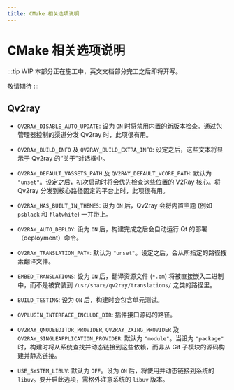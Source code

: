 ```yaml
---
title: CMake 相关选项说明
---
```


# CMake 相关选项说明

:::tip WIP
本部分正在施工中，英文文档部分完工之后即将开写。

敬请期待
:::

## Qv2ray

- `QV2RAY_DISABLE_AUTO_UPDATE`: 设为 `ON` 时将禁用内置的新版本检查。通过包管理器控制的渠道分发 Qv2ray 时，此项很有用。
- `QV2RAY_BUILD_INFO` 及 `QV2RAY_BUILD_EXTRA_INFO`: 设定之后，这些文本将显示于 Qv2ray 的“关于”对话框中。
- `QV2RAY_DEFAULT_VASSETS_PATH` 及 `QV2RAY_DEFAULT_VCORE_PATH`: 默认为 `"unset"`。设定之后，初次启动时将会优先检查这些位置的 V2Ray 核心。将 Qv2ray 分发到核心路径固定的平台上时，此项很有用。
- `QV2RAY_HAS_BUILT_IN_THEMES`: 设为 `ON` 后，Qv2ray 会将内置主题 (例如 `psblack` 和 `flatwhite`) 一并带上。
- `QV2RAY_AUTO_DEPLOY`: 设为 `ON` 后，构建完成之后会自动运行 Qt 的部署（deployment）命令。
- `QV2RAY_TRANSLATION_PATH`: 默认为 `"unset"`。设定之后，会从所指定的路径搜索翻译文件。

- `EMBED_TRANSLATIONS`: 设为 `ON` 后，翻译资源文件 (`*.qm`) 将被直接嵌入二进制中，而不是被安装到 `/usr/share/qv2ray/translations/` 之类的路径里。
- `BUILD_TESTING`: 设为 `ON` 后，构建时会包含单元测试。

- `QVPLUGIN_INTERFACE_INCLUDE_DIR`: 插件接口源码的路径。
- `QV2RAY_QNODEEDITOR_PROVIDER`, `QV2RAY_ZXING_PROVIDER` 及 `QV2RAY_SINGLEAPPLICATION_PROVIDER`: 默认为 `"module"`。当设为 `"package"` 时，构建时将从系统查找并动态链接到这些依赖，而非从 Git 子模块的源码构建并静态链接。
- `USE_SYSTEM_LIBUV`: 默认为 `OFF`。设为 `ON` 后，将使用并动态链接到系统的 `libuv`。要开启此选项，需格外注意系统的 `libuv` 版本。
